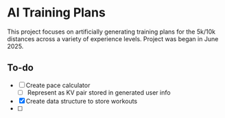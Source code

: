 # AI Training Plans
This project focuses on artificially generating training plans for the 5k/10k distances across a variety of experience levels. Project was began in June 2025.

## To-do
- [ ] Create pace calculator
    - [ ] Represent as KV pair stored in generated user info
- [x] Create data structure to store workouts
- [ ] 
